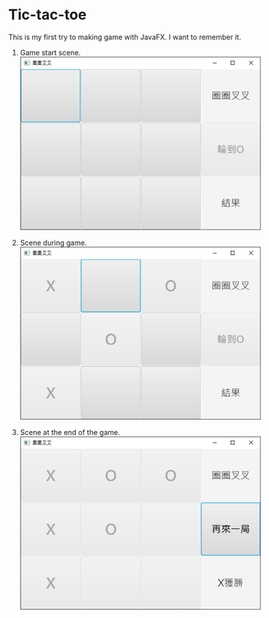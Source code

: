 # Tic-tac-toe
 This is my first try to making game with JavaFX. I want to remember it.

1. Game start scene.<br/>
![Image of Start](https://github.com/ShowXD/Tic-tac-toe/blob/master/start.png)

2. Scene during game.<br/>
![Image of Process](https://github.com/ShowXD/Tic-tac-toe/blob/master/processing.png)

3. Scene at the end of the game.<br/>
![Image of Result](https://github.com/ShowXD/Tic-tac-toe/blob/master/result.png)
